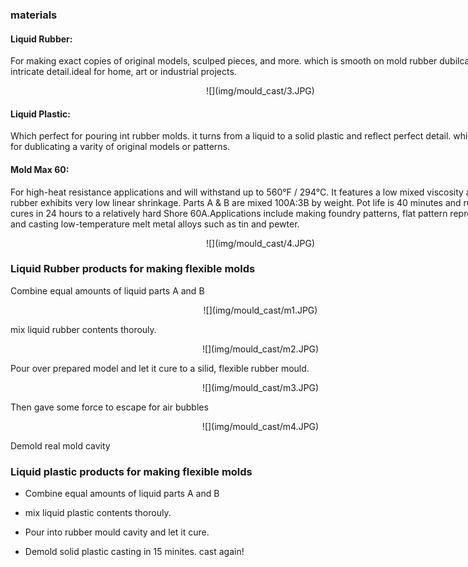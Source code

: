 <div style="width:800px;">

### materials

#### Liquid Rubber:

 For making exact copies of original models, sculped pieces, and more. which is smooth on mold rubber dubilcates intricate detail.ideal for home, art or industrial projects.

<center>![](img/mould_cast/3.JPG)</center>

#### Liquid  Plastic:

 Which perfect for pouring int rubber molds. it turns from a liquid to a solid plastic and reflect perfect detail. whih is ideal for dublicating a varity of original models or patterns.

#### Mold Max 60:

 For high-heat resistance applications and will withstand up to 560°F / 294°C. It features a low mixed viscosity and cured rubber exhibits very low linear shrinkage. Parts A & B are mixed 100A:3B by weight. Pot life is 40 minutes and rubber cures in 24 hours to a relatively hard Shore 60A.Applications include making foundry patterns, flat pattern reproductions and casting low-temperature melt metal alloys such as tin and pewter.
 
<center>![](img/mould_cast/4.JPG)</center>

### Liquid Rubber products for making flexible molds

Combine equal amounts of liquid parts A and B

<center>![](img/mould_cast/m1.JPG)</center>

mix liquid rubber contents thorouly.

<center>![](img/mould_cast/m2.JPG)</center>

Pour over prepared model and let it cure to a silid, flexible rubber mould.

<center>![](img/mould_cast/m3.JPG)</center>

Then gave some force to escape for air bubbles

<center>![](img/mould_cast/m4.JPG)</center>

Demold real mold cavity



### Liquid plastic products for making flexible molds

* Combine equal amounts of liquid parts A and B

* mix liquid plastic contents thorouly.

* Pour into rubber mould cavity and let it cure.

* Demold solid plastic casting in 15 minites. cast again!


</div>